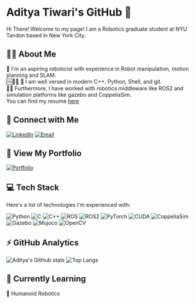 # Aditya Tiwari's GitHub 👋
Hi There! Welcome to my page! I am a Robotics graduate student at NYU Tandon based in New York City.

## 👨‍💻 About Me 
🤖 I'm an aspiring roboticist with experience in Robot manipulation, motion planning and SLAM.  
🆒🐍🐚 🐙 I am well versed in modern C++, Python, Shell, and git.  
🌵🤖 Furthermore, I have worked with robotics middleware like ROS2 and simulation platforms like gazebo and CoppeliaSim.  
You can find my resume [here](https://1drv.ms/b/s!AsBNdYx8BYsPgaNPYhSbyAbvIGvXqQ?e=R5bzZd)

## 🤝 Connect with Me
[![LinkedIn](https://img.shields.io/badge/LinkedIn-0077B5?style=for-the-badge&logo=linkedin&logoColor=white)](https://www.linkedin.com/in/aditya-tiwari-8802b2236/)
[![Email](https://img.shields.io/badge/Email-D14836?style=for-the-badge&logo=gmail&logoColor=white)](mailto:at5701@nyu.edu)

## 🔭 View My Portfolio
[![Portfolio](https://img.shields.io/badge/Portfolio-00457C?style=for-the-badge&logo=gitbook&logoColor=white)](YOUR_PORTFOLIO_LINK)

## 💻 Tech Stack
Here's a list of technologies I'm experienced with:

![Python](https://img.shields.io/badge/Python-3776AB?style=flat&logo=python&logoColor=white)
![C](https://img.shields.io/badge/C-00599C?style=flat&logo=c&logoColor=white)
![C++](https://img.shields.io/badge/C++-00457C?style=flat&logo=cplusplus&logoColor=white)
![ROS](https://img.shields.io/badge/ROS-22314E?style=flat&logo=ros&logoColor=white)
![ROS2](https://img.shields.io/badge/ROS2-22314E?style=flat&logo=ros&logoColor=white)
![PyTorch](https://img.shields.io/badge/PyTorch-EE4C2C?style=flat&logo=pytorch&logoColor=white)
![CUDA](https://img.shields.io/badge/CUDA-76B900?style=flat&logo=nvidia&logoColor=white)
![CoppeliaSim](https://img.shields.io/badge/CoppeliaSim-3498DB?style=flat&logo=sim&logoColor=white) <!-- No official badge exists, so choose a color and logo that represents simulation or robotics -->
![Gazebo](https://img.shields.io/badge/Gazebo-FFB570?style=flat) <!-- No official badge exists, so choose a color that represents it -->
![Mujoco](https://img.shields.io/badge/Mujoco-0078D6?style=flat) <!-- No official badge exists, so choose a color that represents it -->
![OpenCV](https://img.shields.io/badge/OpenCV-5C3EE8?style=flat&logo=opencv&logoColor=white)


## ⚡ GitHub Analytics
![Aditya's GitHub stats](https://github-readme-stats.vercel.app/api?username=Rank-N-Tensor&show_icons=true&theme=radical)
![Top Langs](https://github-readme-stats.vercel.app/api/top-langs/?username=YOUR_GITHUB_USERNAME&layout=compact&theme=radical)



## 🌱 Currently Learning
🔢 Humanoid Robotics
